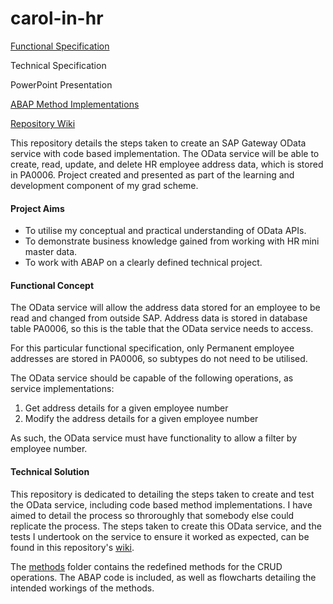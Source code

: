 # carol-in-hr

[Functional Specification][1]

Technical Specification

PowerPoint Presentation

[ABAP Method Implementations][3]

[Repository Wiki][2]


This repository details the steps taken to create an SAP Gateway OData service with code based implementation. The OData service will be able to create, read, update, and delete HR employee address data, which is stored in PA0006. Project created and presented as part of the learning and development component of my grad scheme.

#### Project Aims

* To utilise my conceptual and practical understanding of OData APIs.
* To demonstrate business knowledge gained from working with HR mini master data.
* To work with ABAP on a clearly defined technical project.

#### Functional Concept

The OData service will allow the address data stored for an employee to be read and changed from outside SAP. Address data is stored in database table PA0006, so this is the table that the OData service needs to access.

For this particular functional specification, only Permanent employee addresses are stored in PA0006, so subtypes do not need to be utilised.

The OData service should be capable of the following operations, as service implementations:

1.	Get address details for a given employee number
2.	Modify the address details for a given employee number

As such, the OData service must have functionality to allow a filter by employee number. 


#### Technical Solution

This repository is dedicated to detailing the steps taken to create and test the OData service, including code based method implementations. I have aimed to detail the process so throroughly that somebody else could replicate the process. The steps taken to create this OData service, and the tests I undertook on the service to ensure it worked as expected, can be found in this repository's [wiki][2].

The [methods][3] folder contains the redefined methods for the CRUD operations. The ABAP code is included, as well as flowcharts detailing the intended workings of the methods.

[1]: https://github.com/kubrickzirconia/carol-in-hr/blob/master/Functional%20Specification.pdf
[2]: https://github.com/kubrickzirconia/carol-in-hr/wiki
[3]: https://github.com/kubrickzirconia/carol-in-hr/tree/master/methods
